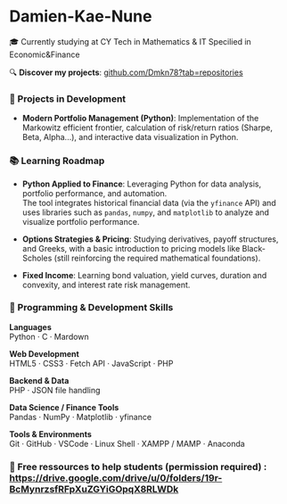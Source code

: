 # Damien-Kae-Nune

🎓 Currently studying at CY Tech in Mathematics & IT Specilied in Economic&Finance

🔍 **Discover my projects**: [github.com/Dmkn78?tab=repositories](https://github.com/Dmkn78?tab=repositories)


### 🚧 Projects in Development

- **Modern Portfolio Management (Python)**: Implementation of the Markowitz efficient frontier, calculation of risk/return ratios (Sharpe, Beta, Alpha...), and interactive data visualization in Python.

### 📚 Learning Roadmap  

- **Python Applied to Finance**: Leveraging Python for data analysis, portfolio performance, and automation.  
  The tool integrates historical financial data (via the `yfinance` API) and uses libraries such as `pandas`, `numpy`, and `matplotlib` to analyze and visualize portfolio performance.

- **Options Strategies & Pricing**: Studying derivatives, payoff structures, and Greeks, with a basic introduction to pricing models like Black-Scholes (still reinforcing the required mathematical foundations).

- **Fixed Income**: Learning bond valuation, yield curves, duration and convexity, and interest rate risk management.

### 🧠 Programming & Development Skills

**Languages**  
Python · C · Mardown 

**Web Development**  
HTML5 · CSS3 · Fetch API · JavaScript · PHP

**Backend & Data**  
PHP · JSON file handling 

**Data Science / Finance Tools**  
Pandas · NumPy · Matplotlib · yfinance

**Tools & Environments**  
Git · GitHub · VSCode · Linux Shell · XAMPP / MAMP · Anaconda


### 📖 Free ressources to help students (permission required) : https://drive.google.com/drive/u/0/folders/19r-BcMynrzsfRFpXuZGYiGOpqX8RLWDk

